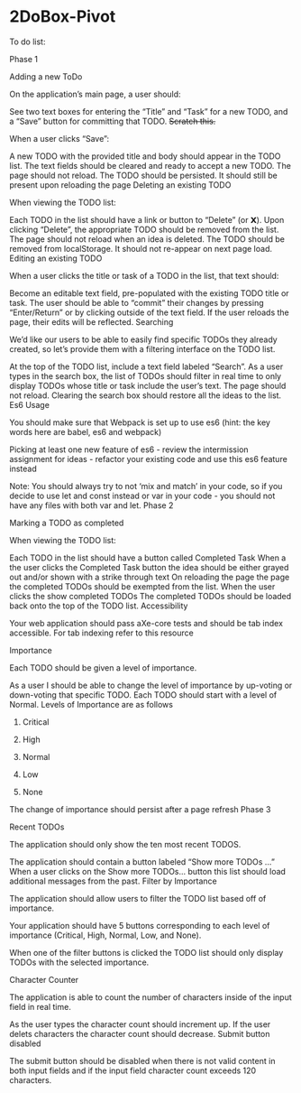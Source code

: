 # 2DoBox-Pivot

To do list:

Phase 1

Adding a new ToDo

On the application’s main page, a user should:

See two text boxes for entering the “Title” and “Task” for a new TODO, and a “Save” button for committing that TODO. ~~Scratch this.~~

When a user clicks “Save”:

A new TODO with the provided title and body should appear in the TODO list.
The text fields should be cleared and ready to accept a new TODO.
The page should not reload.
The TODO should be persisted. It should still be present upon reloading the page
Deleting an existing TODO

When viewing the TODO list:

Each TODO in the list should have a link or button to “Delete” (or 𝗫).
Upon clicking “Delete”, the appropriate TODO should be removed from the list.
The page should not reload when an idea is deleted.
The TODO should be removed from localStorage. It should not re-appear on next page load.
Editing an existing TODO

When a user clicks the title or task of a TODO in the list, that text should:

Become an editable text field, pre-populated with the existing TODO title or task.
The user should be able to “commit” their changes by pressing “Enter/Return” or by clicking outside of the text field.
If the user reloads the page, their edits will be reflected.
Searching

We’d like our users to be able to easily find specific TODOs they already created, so let’s provide them with a filtering interface on the TODO list.

At the top of the TODO list, include a text field labeled “Search”.
As a user types in the search box, the list of TODOs should filter in real time to only display TODOs whose title or task include the user’s text.
The page should not reload.
Clearing the search box should restore all the ideas to the list.
Es6 Usage

You should make sure that Webpack is set up to use es6 (hint: the key words here are babel, es6 and webpack)

Picking at least one new feature of es6 - review the intermission assignment for ideas - refactor your existing code and use this es6 feature instead

Note: You should always try to not ‘mix and match’ in your code, so if you decide to use let and const instead or var in your code - you should not have any files with both var and let.
Phase 2

Marking a TODO as completed

When viewing the TODO list:

Each TODO in the list should have a button called Completed Task
When a the user clicks the Completed Task button the idea should be either grayed out and/or shown with a strike through text
On reloading the page the page the completed TODOs should be exempted from the list.
When the user clicks the show completed TODOs The completed TODOs should be loaded back onto the top of the TODO list.
Accessibility

Your web application should pass aXe-core tests and should be tab index accessible. For tab indexing refer to this resource

Importance

Each TODO should be given a level of importance.

As a user I should be able to change the level of importance by up-voting or down-voting that specific TODO.
Each TODO should start with a level of Normal.
Levels of Importance are as follows

1) Critical

2) High

3) Normal

4) Low

5) None

The change of importance should persist after a page refresh
Phase 3

Recent TODOs

The application should only show the ten most recent TODOS.

The application should contain a button labeled “Show more TODOs …”
When a user clicks on the Show more TODOs... button this list should load additional messages from the past.
Filter by Importance

The application should allow users to filter the TODO list based off of importance.

Your application should have 5 buttons corresponding to each level of importance (Critical, High, Normal, Low, and None).

When one of the filter buttons is clicked the TODO list should only display TODOs with the selected importance.

Character Counter

The application is able to count the number of characters inside of the input field in real time.

As the user types the character count should increment up.
If the user delets characters the character count should decrease.
Submit button disabled

The submit button should be disabled when there is not valid content in both input fields and if the input field character count exceeds 120 characters.
